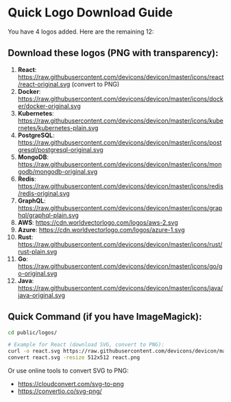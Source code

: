 # Quick Logo Download Guide

You have 4 logos added. Here are the remaining 12:

## Download these logos (PNG with transparency):

1. **React**: https://raw.githubusercontent.com/devicons/devicon/master/icons/react/react-original.svg (convert to PNG)
2. **Docker**: https://raw.githubusercontent.com/devicons/devicon/master/icons/docker/docker-original.svg
3. **Kubernetes**: https://raw.githubusercontent.com/devicons/devicon/master/icons/kubernetes/kubernetes-plain.svg
4. **PostgreSQL**: https://raw.githubusercontent.com/devicons/devicon/master/icons/postgresql/postgresql-original.svg
5. **MongoDB**: https://raw.githubusercontent.com/devicons/devicon/master/icons/mongodb/mongodb-original.svg
6. **Redis**: https://raw.githubusercontent.com/devicons/devicon/master/icons/redis/redis-original.svg
7. **GraphQL**: https://raw.githubusercontent.com/devicons/devicon/master/icons/graphql/graphql-plain.svg
8. **AWS**: https://cdn.worldvectorlogo.com/logos/aws-2.svg
9. **Azure**: https://cdn.worldvectorlogo.com/logos/azure-1.svg
10. **Rust**: https://raw.githubusercontent.com/devicons/devicon/master/icons/rust/rust-plain.svg
11. **Go**: https://raw.githubusercontent.com/devicons/devicon/master/icons/go/go-original.svg
12. **Java**: https://raw.githubusercontent.com/devicons/devicon/master/icons/java/java-original.svg

## Quick Command (if you have ImageMagick):

```bash
cd public/logos/

# Example for React (download SVG, convert to PNG):
curl -o react.svg https://raw.githubusercontent.com/devicons/devicon/master/icons/react/react-original.svg
convert react.svg -resize 512x512 react.png
```

Or use online tools to convert SVG to PNG:
- https://cloudconvert.com/svg-to-png
- https://convertio.co/svg-png/

